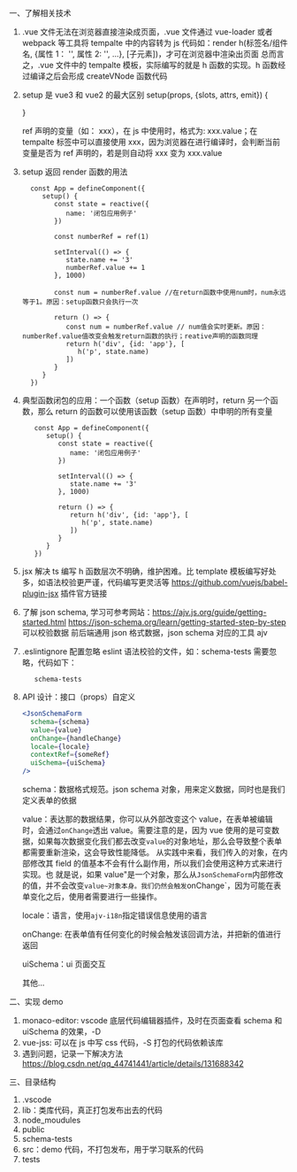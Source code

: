 一、了解相关技术

1. .vue 文件无法在浏览器直接渲染成页面，.vue 文件通过 vue-loader 或者 webpack 等工具将 tempalte 中的内容转为 js 代码如：render h(标签名/组件名, {属性 1： '', 属性 2: '', ...}, [子元素])，才可在浏览器中渲染出页面
   总而言之，.vue 文件中的 tempalte 模板，实际编写的就是 h 函数的实现。h 函数经过编译之后会形成 createVNode 函数代码

2. setup 是 vue3 和 vue2 的最大区别
   setup(props, {slots, attrs, emit}) {

   }

   ref 声明的变量（如： xxx），在 js 中使用时，格式为: xxx.value；在 tempalte 标签中可以直接使用 xxx，因为浏览器在进行编译时，会判断当前变量是否为 ref 声明的，若是则自动将 xxx 变为 xxx.value

3. setup 返回 render 函数的用法

   ```
     const App = defineComponent({
        setup() {
           const state = reactive({
              name: '闭包应用例子'
           })

           const numberRef = ref(1)

           setInterval(() => {
              state.name += '3'
              numberRef.value += 1
           }, 1000)

           const num = numberRef.value //在return函数中使用num时，num永远等于1。原因：setup函数只会执行一次

           return () => {
              const num = numberRef.value // num值会实时更新。原因：numberRef.value值改变会触发return函数的执行；reative声明的函数同理
              return h('div', {id: 'app'}, [
                 h('p', state.name)
              ])
           }
        }
     })
   ```

4. 典型函数闭包的应用：一个函数（setup 函数）在声明时，return 另一个函数，那么 return 的函数可以使用该函数（setup 函数）中申明的所有变量

   ```
      const App = defineComponent({
         setup() {
            const state = reactive({
               name: '闭包应用例子'
            })

            setInterval(() => {
               state.name += '3'
            }, 1000)

            return () => {
               return h('div', {id: 'app'}, [
                  h('p', state.name)
               ])
            }
         }
      })
   ```

5. jsx 解决 ts 编写 h 函数层次不明确，维护困难。比 template 模板编写好处多，如语法校验更严谨，代码编写更灵活等
   https://github.com/vuejs/babel-plugin-jsx 插件官方链接

6. 了解 json schema, 学习可参考网站：https://ajv.js.org/guide/getting-started.html https://json-schema.org/learn/getting-started-step-by-step
   可以校验数据
   前后端通用 json 格式数据，json schema 对应的工具 ajv

7. .eslintignore 配置忽略 eslint 语法校验的文件，如：schema-tests 需要忽略，代码如下：

   ```
      schema-tests
   ```

8. API 设计：接口（props）自定义

   ```jsx
   <JsonSchemaForm
     schema={schema}
     value={value}
     onChange={handleChange}
     locale={locale}
     contextRef={someRef}
     uiSchema={uiSchema}
   />
   ```

   schema：数据格式规范。json schema 对象，用来定义数据，同时也是我们定义表单的依据

   value：表达那的数据结果，你可以从外部改变这个 value，在表单被编辑时，会通过`onChange`透出 value。需要注意的是，因为 vue 使用的是可变数据，如果每次数据变化我们都去改变`value`的对象地址，那么会导致整个表单都需要重新渲染，这会导致性能降低。
   从实践中来看，我们传入的对象，在内部修改其 field 的值基本不会有什么副作用，所以我们会使用这种方式来进行实现。也
   就是说，如果 value"是一个对象，那么从`JsonSchemaForm`内部修改的值，并不会改变`value~对象本身。我们仍然会触发`onChange`，因为可能在表单变化之后，使用者需要进行一些操作。

   locale：语言，使用`ajv-i18n`指定错误信息使用的语言

   onChange: 在表单值有任何变化的时候会触发该回调方法，并把新的值进行返回

   uiSchema：ui 页面交互

   其他...

二、实现 demo

1. monaco-editor: vscode 底层代码编辑器插件，及时在页面查看 schema 和 uiSchema 的效果，-D
2. vue-jss: 可以在 js 中写 css 代码，-S 打包的代码依赖该库
3. 遇到问题，记录一下解决方法 https://blog.csdn.net/qq_44741441/article/details/131688342

三、目录结构

1. .vscode
2. lib：类库代码，真正打包发布出去的代码
3. node_moudules
4. public
5. schema-tests
6. src：demo 代码，不打包发布，用于学习联系的代码
7. tests
